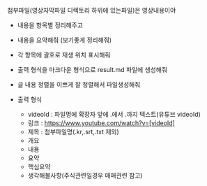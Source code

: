 첨부파일(영상자막파일 디렉토리 하위에 있는파일)은 영상내용이야
 - 내용을 항목별 정리해주고
 - 내용을 요약해줘 (보기좋게 정리해줘)
 - 각 항목에 괄호로 재생 위치 표시해줘
 - 출력 형식을 마크다운 형식으로 result.md 파일에 생성해줘
 - 글 내용 정렬을 이쁘게 잘 정렬해서 파일생성해줘

 - 출력 형식
    - videoId : 파일명에 확장자 앞에 .에서 .까지 텍스트(유튜브 videoId)
    - 링크 : https://www.youtube.com/watch?v=[videoId]
    - 제목 : 첨부파일명(.kr,.srt,.txt 제외)
    - 개요
    - 내용
    - 요약
    - 핵심요약
    - 생각해볼사항(주식관련일경우 매매관련 참고)